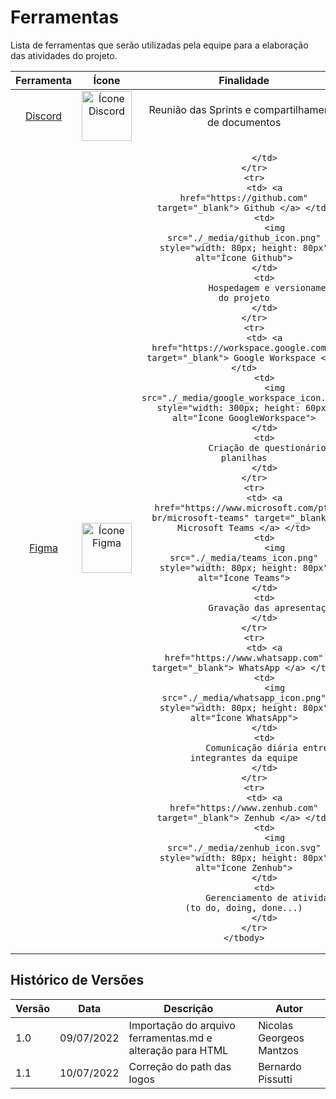 # Ferramentas
Lista de ferramentas que serão utilizadas pela equipe para a elaboração das atividades do projeto.

<table>
    <thead>
        <tr>
            <th style="text-align: center">Ferramenta</th>
            <th style="text-align: center">Ícone</th>
            <th style="text-align: center">Finalidade</th>
        </tr>
    </thead>
    <tbody style="text-align: center">
        <tr>
            <td> <a href="https://discord.com" target="_blank"> Discord </a> </td>
            <td>
                <img src="./_media/discord_icon.jpg" style="width: 80px; height: 80px" alt="Ícone Discord">
            </td>
            <td>
                Reunião das Sprints e compartilhamento de documentos
            </td>
        </tr>
        <tr>
            <td> <a href="https://figma.com" target="_blank"> Figma </a> </td>
            <td>
                <img src="./_media/figma_icon.png" style="width: 80px; height: 80px" alt="Ícone Figma">
            </td>
            <td>
                
            </td>
        </tr>
        <tr>
            <td> <a href="https://github.com" target="_blank"> Github </a> </td>
            <td>
                <img src="./_media/github_icon.png" style="width: 80px; height: 80px" alt="Ícone Github">
            </td>
            <td>
                Hospedagem e versionamento do projeto
            </td>
        </tr>
        <tr>
            <td> <a href="https://workspace.google.com/" target="_blank"> Google Workspace </a> </td>
            <td>
                <img src="./_media/google_workspace_icon.png" style="width: 300px; height: 60px" alt="Ícone GoogleWorkspace">
            </td>
            <td>
                Criação de questionários e planilhas
            </td>
        </tr>
        <tr>
            <td> <a href="https://www.microsoft.com/pt-br/microsoft-teams" target="_blank"> Microsoft Teams </a> </td>
            <td>
                <img src="./_media/teams_icon.png" style="width: 80px; height: 80px" alt="Ícone Teams">
            </td>
            <td>
                Gravação das apresentações
            </td>
        </tr>
        <tr>
            <td> <a href="https://www.whatsapp.com" target="_blank"> WhatsApp </a> </td>
            <td>
                <img src="./_media/whatsapp_icon.png" style="width: 80px; height: 80px" alt="Ícone WhatsApp">
            </td>
            <td>
                Comunicação diária entre os integrantes da equipe
            </td>
        </tr>
        <tr>
            <td> <a href="https://www.zenhub.com" target="_blank"> Zenhub </a> </td>
            <td>
                <img src="./_media/zenhub_icon.svg" style="width: 80px; height: 80px" alt="Ícone Zenhub">
            </td>
            <td>
                Gerenciamento de atividades (to do, doing, done...)
            </td>
        </tr>
    </tbody>
</table>


## Histórico de Versões
| Versão | Data       | Descrição                                              | Autor                    |
|--------|------------|--------------------------------------------------------|--------------------------|
| 1.0    | 09/07/2022 | Importação do arquivo ferramentas.md e alteração para HTML | Nicolas Georgeos Mantzos |
| 1.1    | 10/07/2022 | Correção do path das logos                             | Bernardo Pissutti        |
